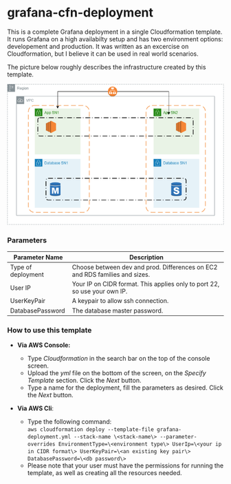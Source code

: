 # grafana-cfn-deployment
This is a complete Grafana deployment in a single Cloudformation template.
It runs Grafana on a high availabilty setup and has two environment options: developement and production. 
It was written as an excercise on Cloudformation, but I believe it can be used in real world scenarios.

The picture below roughly describes the infrastructure created by this template.

![Infrastrcture Diagram](./grafana_deployment_diagram.png)

### Parameters

| Parameter Name | Description |
| ------ | ------ |
| Type of deployment | Choose between dev and prod. Differences on EC2 and RDS families and sizes.|
| User IP | Your IP on CIDR format. This applies only to port 22, so use your own IP. |
| UserKeyPair | A keypair to allow ssh connection. |
| DatabasePassword | The database master password. |

### How to use this template

* **Via AWS Console:** 
    - Type _Cloudformation_ in the search bar on the top of the console screen.
    - Upload the _yml_ file on the bottom of the screen, on the _Specify Template_ section. Click the _Next_ button.
    - Type a name for the deployment, fill the parameters as desired. Click the _Next_ button.

* **Via AWS Cli**:
    - Type the following command: <br>
    ```aws cloudformation deploy --template-file grafana-deployment.yml --stack-name \<stack-name\> --parameter-overrides EnvironmentType=\<environment type\> UserIp=\<your ip in CIDR format\> UserKeyPair=\<an existing key pair\> DatabasePassword=\<db password\>```
    - Please note that your user must have the permissions for running the template, as well as creating all the resources needed.